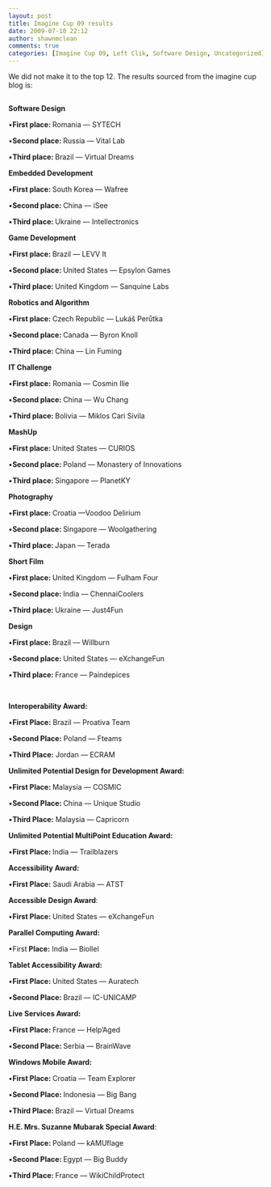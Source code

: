 ```yaml
---
layout: post
title: Imagine Cup 09 results
date: 2009-07-10 22:12
author: shawnmclean
comments: true
categories: [Imagine Cup 09, Left Clik, Software Design, Uncategorized]
---
```

We did not make it to the top 12. The results sourced from the imagine cup blog is:
<p style="padding-top:15px;margin:0;"><strong>Software Design</strong></p>
<p style="padding-top:15px;margin:0;">•<strong>First place: </strong>Romania — SYTECH</p>
<p style="padding-top:15px;margin:0;">•<strong>Second place: </strong>Russia — Vital Lab</p>
<p style="padding-top:15px;margin:0;">•<strong>Third place: </strong>Brazil — Virtual Dreams</p>
<p style="padding-top:15px;margin:0;"><strong>Embedded Development</strong></p>
<p style="padding-top:15px;margin:0;">•<strong>First place: </strong>South Korea — Wafree</p>
<p style="padding-top:15px;margin:0;">•<strong>Second place: </strong>China — iSee</p>
<p style="padding-top:15px;margin:0;">•<strong>Third place: </strong>Ukraine — Intellectronics</p>
<p style="padding-top:15px;margin:0;"><strong>Game Development</strong></p>
<p style="padding-top:15px;margin:0;">•<strong>First place: </strong>Brazil — LEVV It</p>
<p style="padding-top:15px;margin:0;">•<strong>Second place: </strong>United States — Epsylon Games</p>
<p style="padding-top:15px;margin:0;">•<strong>Third place: </strong>United Kingdom — Sanquine Labs</p>
<p style="padding-top:15px;margin:0;"><strong>Robotics and Algorithm</strong></p>
<p style="padding-top:15px;margin:0;">•<strong>First place: </strong>Czech Republic — Lukáš Perůtka</p>
<p style="padding-top:15px;margin:0;">•<strong>Second place: </strong>Canada — Byron Knoll</p>
<p style="padding-top:15px;margin:0;">•<strong>Third place: </strong>China — Lin Fuming</p>
<p style="padding-top:15px;margin:0;"><strong>IT Challenge</strong></p>
<p style="padding-top:15px;margin:0;">•<strong>First place:</strong> Romania — Cosmin Ilie</p>
<p style="padding-top:15px;margin:0;">•<strong>Second place: </strong>China — Wu Chang</p>
<p style="padding-top:15px;margin:0;">•<strong>Third place: </strong>Bolivia — Miklos Cari Sivila</p>
<p style="padding-top:15px;margin:0;"><strong>MashUp</strong></p>
<p style="padding-top:15px;margin:0;">•<strong>First place: </strong>United States — CURIOS</p>
<p style="padding-top:15px;margin:0;">•<strong>Second place: </strong>Poland — Monastery of Innovations</p>
<p style="padding-top:15px;margin:0;">•<strong>Third place: </strong>Singapore — PlanetKY</p>
<p style="padding-top:15px;margin:0;"><strong>Photography</strong></p>
<p style="padding-top:15px;margin:0;">•<strong>First place: </strong>Croatia —Voodoo Delirium</p>
<p style="padding-top:15px;margin:0;">•<strong>Second place: </strong>Singapore — Woolgathering</p>
<p style="padding-top:15px;margin:0;">•<strong>Third place: </strong>Japan — Terada</p>
<p style="padding-top:15px;margin:0;"><strong>Short Film</strong></p>
<p style="padding-top:15px;margin:0;">•<strong>First place: </strong>United Kingdom — Fulham Four</p>
<p style="padding-top:15px;margin:0;">•<strong>Second place: </strong>India — ChennaiCoolers</p>
<p style="padding-top:15px;margin:0;">•<strong>Third place: </strong>Ukraine — Just4Fun</p>
<p style="padding-top:15px;margin:0;"><strong>Design</strong></p>
<p style="padding-top:15px;margin:0;">•<strong>First place: </strong>Brazil — Willburn</p>
<p style="padding-top:15px;margin:0;">•<strong>Second place: </strong>United States — eXchangeFun</p>
<p style="padding-top:15px;margin:0;">•<strong>Third place: </strong>France — Paindepices</p>
<p style="padding-top:15px;margin:0;"></p>
<p style="padding-top:15px;margin:0;"></p>
<p style="padding-top:15px;margin:0;"><strong>Interoperability Award:</strong></p>
<p style="padding-top:15px;margin:0;">•<strong>First Place:</strong> Brazil — Proativa Team</p>
<p style="padding-top:15px;margin:0;">•<strong>Second Place:</strong> Poland — Fteams</p>
<p style="padding-top:15px;margin:0;">•<strong>Third Place:</strong> Jordan — ECRAM</p>
<p style="padding-top:15px;margin:0;"><strong>Unlimited Potential Design for Development Award:</strong></p>
<p style="padding-top:15px;margin:0;">•<strong>First Place: </strong>Malaysia — COSMIC</p>
<p style="padding-top:15px;margin:0;">•<strong>Second Place: </strong>China — Unique Studio</p>
<p style="padding-top:15px;margin:0;">•<strong>Third Place:</strong> Malaysia — Capricorn</p>
<p style="padding-top:15px;margin:0;"><strong>Unlimited Potential MultiPoint Education Award:</strong></p>
<p style="padding-top:15px;margin:0;">•<strong>First Place: </strong>India — Trailblazers</p>
<p style="padding-top:15px;margin:0;"><strong>Accessibility Award:</strong></p>
<p style="padding-top:15px;margin:0;">•<strong>First Place:</strong> Saudi Arabia — ATST</p>
<p style="padding-top:15px;margin:0;"><strong>Accessible Design Award</strong>:</p>
<p style="padding-top:15px;margin:0;">•<strong>First Place: </strong>United States — eXchangeFun</p>
<p style="padding-top:15px;margin:0;"><strong>Parallel Computing Award:</strong></p>
<p style="padding-top:15px;margin:0;">•First<strong> Place:</strong> India — Biollel</p>
<p style="padding-top:15px;margin:0;"><strong>Tablet Accessibility Award:</strong></p>
<p style="padding-top:15px;margin:0;">•<strong>First Place: </strong>United States — Auratech</p>
<p style="padding-top:15px;margin:0;">•<strong>Second Place: </strong>Brazil — IC-UNICAMP</p>
<p style="padding-top:15px;margin:0;"><strong>Live Services Award:</strong></p>
<p style="padding-top:15px;margin:0;">•<strong>First Place: </strong>France — Help’Aged</p>
<p style="padding-top:15px;margin:0;">•<strong>Second Place: </strong>Serbia — BrainWave</p>
<p style="padding-top:15px;margin:0;"><strong>Windows Mobile Award:</strong></p>
<p style="padding-top:15px;margin:0;">•<strong>First Place: </strong>Croatia — Team Explorer</p>
<p style="padding-top:15px;margin:0;">•<strong>Second Place: </strong>Indonesia — Big Bang</p>
<p style="padding-top:15px;margin:0;">•<strong>Third Place: </strong>Brazil — Virtual Dreams</p>
<p style="padding-top:15px;margin:0;"><strong>H.E. Mrs. Suzanne Mubarak Special Award</strong>:</p>
<p style="padding-top:15px;margin:0;">•<strong>First Place: </strong>Poland — kAMUflage</p>
<p style="padding-top:15px;margin:0;">•<strong>Second Place: </strong>Egypt — Big Buddy</p>
<p style="padding-top:15px;margin:0;">•<strong>Third Place: </strong>France — WikiChildProtect</p>
